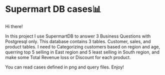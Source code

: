 # Supermart DB cases📊
Hi there!

In this project I use SupermartDB to answer 3 Business Questions with Postgresql only.
This database contains 3 tables. Customer, sales, and product tables. I need to Categorizing customers based on region and age, querring top 5 selling in East region and 5 least selling in South region, and make some Total Revenue loss or Discount for each product.

You can read cases defined in png and query files. Enjoy!
